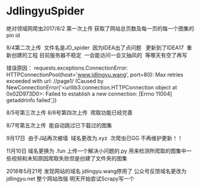 # JdlingyuSpider

绝对领域网爬虫2017/8/2 第一次上传  获取了网站总页数及每一页的每一个图集的pin id


8/4第二次上传  文件名是JD_spider  因为IDEA出了点问题   更新到了IDEA17  重新创建的工程
目前服务器不稳定  一会能访问一会又抽风的  等哪天有空了再写  

错误原因：
requests.exceptions.ConnectionError: HTTPConnectionPool(host='www.jdlingyu.wang', port=80): Max retries exceeded with url: //page1/ (Caused by NewConnectionError('<urllib3.connection.HTTPConnection object at 0x02D973D0>: Failed to establish a new connection: [Errno 11004] getaddrinfo failed',))


8/5号第三次上传
8/6号第四次上传  爬取功能已经完善


8/7号第五次上传  能自动跳过已下载过的图集  



9月17日  由于J站再次被墙  域名更改为.xyz  次爬虫已GG
不再维护更新！！


11月10日 域名更换为 .fun
上传一个解决小问题的.py
用来检测所爬取的图集中一些视频和未知原因爬取失败但是创建了文件夹的图集


2018年5月21号
发现网站的域名 jdlingyu.wang停用了
公众号反馈域名更改为 jdlingyu.net
整个网站改版
明天开始尝试Scrapy写一个
